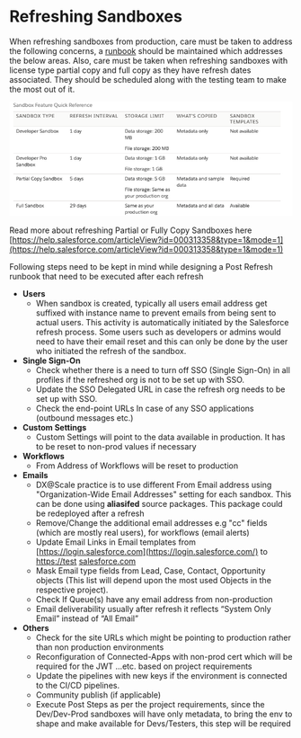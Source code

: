 # Refreshing Sandboxes

When refreshing sandboxes from production, care must be taken to address the following concerns, a [runbook](../scm/tracking-manual-steps.md) should be maintained which addresses the below areas. Also, care must be taken when refreshing sandboxes with license type partial copy and full copy as they have refresh dates associated. They should be scheduled along with the testing team to make the most out of it.

![Sandbox Refresh Interval](../.gitbook/assets/image%20%2853%29.png)

Read more about refreshing Partial or Fully Copy Sandboxes here [https://help.salesforce.com/articleView?id=000313358&type=1&mode=1](https://help.salesforce.com/articleView?id=000313358&type=1&mode=1)  
  
Following steps need to be kept in mind while designing a Post Refresh runbook that need to be executed after each refresh

* **Users** 
  * When sandbox is created, typically all users email address get suffixed with instance name to prevent emails from being sent to actual users. This activity is automatically initiated by the Salesforce refresh process. Some users such as developers or admins would need to have their email reset and this can only be done by the user who initiated the refresh of the sandbox.
* **Single Sign-On**
  * Check whether there is a need to turn off  SSO \(Single Sign-On\) in all profiles if the refreshed org is not to be set up with SSO. 
  * Update the SSO Delegated URL in case the refresh org needs to be set up with SSO.
  * Check the end-point URLs In case of any SSO applications \(outbound messages etc.\)
* **Custom Settings**
  * Custom Settings will point to the data available in production. It has to be reset to non-prod values if necessary
* **Workflows**
  * From Address of Workflows will be reset to production
* **Emails**
  * DX@Scale practice is to use different From Email address using "Organization-Wide Email Addresses" setting for each sandbox. This can be done using **aliasifed** source packages. This package could be redeployed after a refresh
  * Remove/Change the additional email addresses e.g "cc" fields \(which are mostly real users\), for workflows \(email alerts\)
  * Update Email Links in Email templates from [https://login.salesforce.com](https://login.salesforce.com/)  to [https://test](https://test/)  [salesforce.com](http://salesforce.com/) 
  * Mask Email type fields from Lead, Case, Contact, Opportunity objects \(This list will depend upon the most used Objects in the respective project\).
  * Check If Queue\(s\) have any email address from non-production
  * Email deliverability usually after refresh it reflects “System Only Email” instead of “All Email”
* **Others**
  * Check for the site URLs which might be pointing to production rather than non production environments
  * Reconfiguration of Connected-Apps with non-prod cert which will be required for the JWT …etc. based on project requirements
  * Update the pipelines with new keys if the environment is connected to the CI/CD pipelines.
  * Community publish \(if applicable\)
  * Execute Post Steps as per the project requirements, since the Dev/Dev-Prod sandboxes will have only metadata, to bring the env to shape and make available for Devs/Testers, this step will be required



